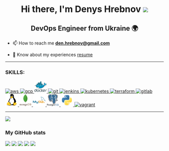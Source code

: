 
<h1 align="center">Hi there, I'm Denys Hrebnov
<img src="https://github.com/blackcater/blackcater/raw/main/images/Hi.gif" height="32"/></h1>
<h2 align="center">DevOps Engineer from Ukraine 🌍</h2>

- 📫 How to reach me **den.hrebnov@gmail.com**

- 📄 Know about my experiences [resume](https://drive.google.com/file/d/1R-4MB4AWsl2VAZRZan70wk8tLetI0U6R/view)

---

<h3 align="left">SKILLS:</h3>
<p align="left">
<a href="https://aws.amazon.com" target="_blank" rel="noreferrer"> <img src="https://img.icons8.com/color/344/amazon-web-services.png" alt="aws" width="40" height="40"/> </a>
<a href="https://cloud.google.com" target="_blank" rel="noreferrer"> <img src="https://www.vectorlogo.zone/logos/google_cloud/google_cloud-icon.svg" alt="gcp" width="40" height="40"/> </a>
<a href="https://www.docker.com/" target="_blank" rel="noreferrer"> <img src="https://raw.githubusercontent.com/devicons/devicon/master/icons/docker/docker-original-wordmark.svg" alt="docker" width="40" height="40"/> </a>
<a href="https://git-scm.com/" target="_blank" rel="noreferrer"> <img src="https://www.vectorlogo.zone/logos/git-scm/git-scm-icon.svg" alt="git" width="40" height="40"/> </a>
<a href="https://www.jenkins.io" target="_blank" rel="noreferrer"> <img src="https://www.vectorlogo.zone/logos/jenkins/jenkins-icon.svg" alt="jenkins" width="40" height="40"/> </a>
<a href="https://kubernetes.io" target="_blank" rel="noreferrer"> <img src="https://www.vectorlogo.zone/logos/kubernetes/kubernetes-icon.svg" alt="kubernetes" width="40" height="40"/> </a>
<a href="https://www.terraform.io" target="_blank" rel="noreferrer"> <img src="https://dustindortch.files.wordpress.com/2020/08/terraform-logo.png?w=640" alt="terraform" width="40" height="40"/> </a> <a href="https://about.gitlab.com" target="_blank" rel="noreferrer"> <img src="https://seeklogo.com/images/G/gitlab-logo-757620E430-seeklogo.com.png" alt="gitlab" width="40" height="40"/> </a>
<a href="https://www.linux.org/" target="_blank" rel="noreferrer"> <img src="https://raw.githubusercontent.com/devicons/devicon/master/icons/linux/linux-original.svg" alt="linux" width="40" height="40"/> </a>
<a href="https://www.mongodb.com/" target="_blank" rel="noreferrer"> <img src="https://raw.githubusercontent.com/devicons/devicon/master/icons/mongodb/mongodb-original-wordmark.svg" alt="mongodb" width="40" height="40"/> </a>
<a href="https://www.mysql.com/" target="_blank" rel="noreferrer"> <img src="https://raw.githubusercontent.com/devicons/devicon/master/icons/mysql/mysql-original-wordmark.svg" alt="mysql" width="40" height="40"/> </a>
<a href="https://www.postgresql.org" target="_blank" rel="noreferrer"> <img src="https://raw.githubusercontent.com/devicons/devicon/master/icons/postgresql/postgresql-original-wordmark.svg" alt="postgresql" width="40" height="40"/> </a>
<a href="https://www.python.org" target="_blank" rel="noreferrer"> <img src="https://raw.githubusercontent.com/devicons/devicon/master/icons/python/python-original.svg" alt="python" width="40" height="40"/> </a> <a href="https://www.vagrantup.com/" target="_blank" rel="noreferrer"> <img src="https://www.vectorlogo.zone/logos/vagrantup/vagrantup-icon.svg" alt="vagrant" width="40" height="40"/> </a>
</p>

---

![](https://komarev.com/ghpvc/?username=pokerfac333)

### My GitHub stats

![](https://github-profile-summary-cards.vercel.app/api/cards/profile-details?username=pokerfac333&theme=solarized_dark)
![](https://github-profile-summary-cards.vercel.app/api/cards/most-commit-language?username=pokerfac333&theme=solarized_dark)
![](https://github-profile-summary-cards.vercel.app/api/cards/repos-per-language?username=pokerfac333&theme=solarized_dark)
![](https://github-profile-summary-cards.vercel.app/api/cards/stats?username=pokerfac333&theme=solarized_dark)
![](https://github-profile-summary-cards.vercel.app/api/cards/productive-time?username=pokerfac333&theme=solarized_dark)
